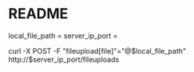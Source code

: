 # README

local_file_path =
server_ip_port =

curl -X POST  -F "fileupload[file]"="@$local_file_path" http://$server_ip_port/fileuploads
